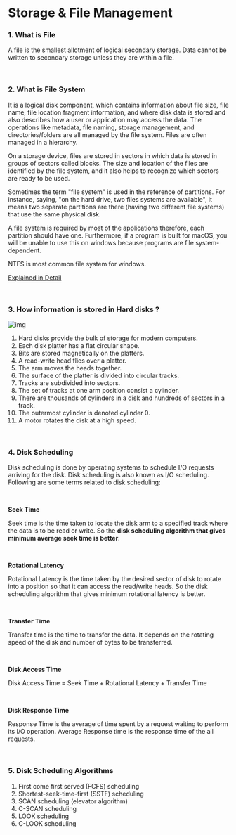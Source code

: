 # Storage & File Management


### 1. What is File
A file is the smallest allotment of logical secondary storage. Data cannot be written to secondary storage unless they are within a file.

<br>

### 2. What is File System
It is a logical disk component, which contains information about file size, file name, file location fragment information, and where disk data is stored and also describes how a user or application may access the data. The operations like metadata, file naming, storage management, and directories/folders are all managed by the file system. Files are often managed in a hierarchy.

On a storage device, files are stored in sectors in which data is stored in groups of sectors called blocks. The size and location of the files are identified by the file system, and it also helps to recognize which sectors are ready to be used.

Sometimes the term "file system" is used in the reference of partitions. For instance, saying, "on the hard drive, two files systems are available", it means two separate partitions are there (having two different file systems) that use the same physical disk.

A file system is required by most of the applications therefore, each partition should have one. Furthermore, if a program is built for macOS, you will be unable to use this on windows because programs are file system-dependent.

NTFS is most common file system for windows. 

[Explained in Detail](https://www.javatpoint.com/file-system)

<br>

### 3. How information is stored in Hard disks ?

![img](https://www.cs.uic.edu/~jbell/CourseNotes/OperatingSystems/images/Chapter10/10_01_DiskMechanism.jpg)

1. Hard disks provide the bulk of storage for modern computers. 
2. Each disk platter has a flat circular shape.
3. Bits are stored magnetically on the platters.
4. A read-write head flies over a platter.
5. The arm moves the heads together.
6. The surface of the platter is divided into circular tracks.
7. Tracks are subdivided into sectors.
8. The set of tracks at one arm position consist a cylinder.
9. There are thousands of cylinders in a disk and hundreds of sectors in a track.
10. The outermost cylinder is denoted cylinder 0.
11. A motor rotates the disk at a high speed.

<br>

### 4. Disk Scheduling
Disk scheduling is done by operating systems to schedule I/O requests arriving for the disk. Disk scheduling is also known as I/O scheduling. Following are some terms related to disk scheduling:

<br>

**Seek Time**

Seek time is the time taken to locate the disk arm to a specified track where the data is to be read or write. So the **disk scheduling algorithm that gives minimum average seek time is better**.

<br>

**Rotational Latency**

Rotational Latency is the time taken by the desired sector of disk to rotate into a position so that it can access the read/write heads. So the disk scheduling algorithm that gives minimum rotational latency is better.

<br>

**Transfer Time**

Transfer time is the time to transfer the data. It depends on the rotating speed of the disk and number of bytes to be transferred.

<br>

**Disk Access Time**

Disk Access Time = Seek Time + Rotational Latency + Transfer Time

<br>

**Disk Response Time** 

Response Time is the average of time spent by a request waiting to perform its I/O operation. Average Response time is the response time of the all requests.

<br>

### 5. Disk Scheduling Algorithms
1. First come first served (FCFS) scheduling
2. Shortest-seek-time-first (SSTF) scheduling
3. SCAN scheduling (elevator algorithm)
4. C-SCAN scheduling
5. LOOK scheduling
6. C-LOOK scheduling
